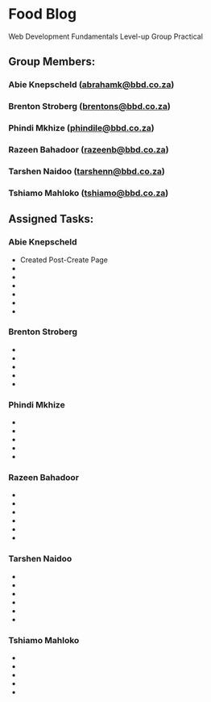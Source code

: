 # Food Blog
Web Development Fundamentals Level-up Group Practical

## Group Members: 
### Abie Knepscheld (abrahamk@bbd.co.za)  
### Brenton Stroberg (brentons@bbd.co.za) 
### Phindi Mkhize (phindile@bbd.co.za) 
### Razeen Bahadoor (razeenb@bbd.co.za)
### Tarshen Naidoo (tarshenn@bbd.co.za)
### Tshiamo Mahloko (tshiamo@bbd.co.za)
               
## Assigned Tasks:
### Abie Knepscheld
 - Created Post-Create Page
 -  
 - 
 - 
 - 
 - 
 - 

 ### Brenton Stroberg
 - 
 - 
 - 
 - 
 - 
  
 ### Phindi Mkhize
 - 
 - 
 - 
 - 
 - 

 ### Razeen Bahadoor
- 
- 
- 
- 
- 
- 

 ### Tarshen Naidoo
 - 
 - 
 - 
 - 
 - 
 - 

 ### Tshiamo Mahloko
 - 
 - 
 - 
 - 
 - 

